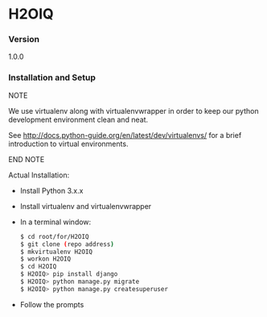 # H2OIQ

### Version
1.0.0

### Installation and Setup

NOTE

We use virtualenv along with virtualenvwrapper in order to keep our python development environment clean and neat. 

See http://docs.python-guide.org/en/latest/dev/virtualenvs/ for a brief introduction to virtual environments.

END NOTE

Actual Installation:

* Install Python 3.x.x
* Install virtualenv and virtualenvwrapper
* In a terminal window:

    ```sh
    $ cd root/for/H2OIQ
    $ git clone (repo address)
    $ mkvirtualenv H2OIQ
    $ workon H2OIQ
    $ cd H2OIQ
    $ H2OIQ> pip install django 
    $ H2OIQ> python manage.py migrate
    $ H2OIQ> python manage.py createsuperuser
    ```
* Follow the prompts


